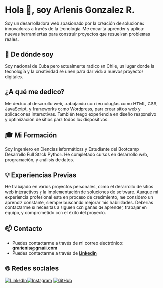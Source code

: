 # Hola 👋, soy Arlenis Gonzalez R.
Soy un desarrolladora web apasionado por la creación de soluciones innovadoras a través de la tecnología. Me encanta aprender y aplicar nuevas herramientas para construir proyectos que resuelvan problemas reales.

## 🏡 De dónde soy
Soy nacional de Cuba pero actualmente radico en Chile, un lugar donde la tecnología y la creatividad se unen para dar vida a nuevos proyectos digitales.

## ¿A qué me dedico?
Me dedico al desarrollo web, trabajando con tecnologías como HTML, CSS, JavaScript, y frameworks como Wordpress, para crear sitios web y aplicaciones interactivas. También tengo experiencia en diseño responsivo y optimización de sitios para todos los dispositivos.


## 🎓 Mi Formación
Soy Ingeniero en Ciencias informáticas y Estudiante del Bootcamp Desarrollo Full Stack Python. He completado cursos en desarrollo web, programación, y análisis de datos.

## 💡 Experiencias Previas
He trabajado en varios proyectos personales, como el desarrollo de sitios web interactivos y la implementación de soluciones de software. Aunque mi experiencia profesional está en proceso de crecimiento, me considero un aprendiz constante, siempre buscando mejorar mis habilidades. Deberías contactarme si necesitas a alguien con ganas de aprender, trabajar en equipo, y comprometido con el éxito del proyecto.



## 📫 Contacto

- Puedes contactarme a través de mi correo electrónico: **<grarlenis@gmail.com>**
- Puedes contactarme a través de **[Linkedin](https://www.linkedin.com/in/arlenis-gonzalezr)**





## 🌐 Redes sociales

[![LinkedIn](https://img.shields.io/badge/LinkedIn-%230077B5.svg?logo=linkedin&logoColor=white)](https://linkedin.com/in/arlenis-gonzalezr)[![Instagram](https://img.shields.io/badge/Instagram-%23E4405F.svg?logo=Instagram&logoColor=white)](https://instagram.com/arlenisgr) [![GitHub](https://img.shields.io/badge/GitHub-181717?logo=github&logoColor=white)](https://github.com/agonzalezr92/)
